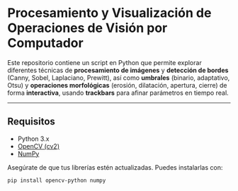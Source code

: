 # Procesamiento y Visualización de Operaciones de Visión por Computador

Este repositorio contiene un script en Python que permite explorar diferentes técnicas de **procesamiento de imágenes** y **detección de bordes** (Canny, Sobel, Laplaciano, Prewitt), así como **umbrales** (binario, adaptativo, Otsu) y **operaciones morfológicas** (erosión, dilatación, apertura, cierre) de forma **interactiva**, usando **trackbars** para afinar parámetros en tiempo real.

---

## Requisitos

- Python 3.x
- [OpenCV (cv2)](https://opencv.org/)  
- [NumPy](https://numpy.org/)

Asegúrate de que tus librerías estén actualizadas. Puedes instalarlas con:

```bash
pip install opencv-python numpy
